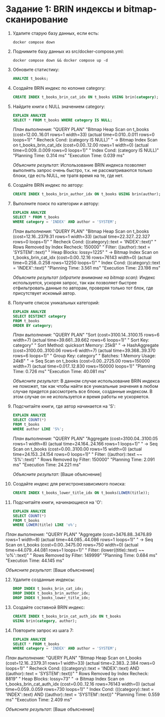 # Задание 1: BRIN индексы и bitmap-сканирование

1. Удалите старую базу данных, если есть:
   ```shell
   docker compose down
   ```

2. Поднимите базу данных из src/docker-compose.yml:
   ```shell
   docker compose down && docker compose up -d
   ```

3. Обновите статистику:
   ```sql
   ANALYZE t_books;
   ```

4. Создайте BRIN индекс по колонке category:
   ```sql
   CREATE INDEX t_books_brin_cat_idx ON t_books USING brin(category);
   ```

5. Найдите книги с NULL значением category:
   ```sql
   EXPLAIN ANALYZE
   SELECT * FROM t_books WHERE category IS NULL;
   ```
   
   *План выполнения:*
   "QUERY PLAN"
"Bitmap Heap Scan on t_books  (cost=12.00..16.01 rows=1 width=33) (actual time=0.010..0.011 rows=0 loops=1)"
"  Recheck Cond: (category IS NULL)"
"  ->  Bitmap Index Scan on t_books_brin_cat_idx  (cost=0.00..12.00 rows=1 width=0) (actual time=0.009..0.009 rows=0 loops=1)"
"        Index Cond: (category IS NULL)"
"Planning Time: 0.314 ms"
"Execution Time: 0.039 ms"
   
   *Объясните результат:*
   Использование BRIN индекса позволяет выполнять запрос очень быстро, т.к. не рассматриваются только блоки, где есть NULL, не тратя время на те, где нет.

6. Создайте BRIN индекс по автору:
   ```sql
   CREATE INDEX t_books_brin_author_idx ON t_books USING brin(author);
   ```

7. Выполните поиск по категории и автору:
   ```sql
   EXPLAIN ANALYZE
   SELECT * FROM t_books 
   WHERE category = 'INDEX' AND author = 'SYSTEM';
   ```
   
   *План выполнения:*
   "QUERY PLAN"
"Bitmap Heap Scan on t_books  (cost=12.16..2379.31 rows=1 width=33) (actual time=22.327..22.327 rows=0 loops=1)"
"  Recheck Cond: ((category)::text = 'INDEX'::text)"
"  Rows Removed by Index Recheck: 150000"
"  Filter: ((author)::text = 'SYSTEM'::text)"
"  Heap Blocks: lossy=1225"
"  ->  Bitmap Index Scan on t_books_brin_cat_idx  (cost=0.00..12.16 rows=76143 width=0) (actual time=0.258..0.258 rows=12250 loops=1)"
"        Index Cond: ((category)::text = 'INDEX'::text)"
"Planning Time: 3.561 ms"
"Execution Time: 23.198 ms"
   
   *Объясните результат (обратите внимание на bitmap scan):*
   Индекс используется, ускоряя запрос, так как позволяет быстрее отфильтровать данные по авторам, проверяя только тот блок, где присутствует искомый автор.

8. Получите список уникальных категорий:
   ```sql
   EXPLAIN ANALYZE
   SELECT DISTINCT category 
   FROM t_books 
   ORDER BY category;
   ```
   
   *План выполнения:*
   "QUERY PLAN"
"Sort  (cost=3100.14..3100.15 rows=6 width=7) (actual time=39.661..39.662 rows=6 loops=1)"
"  Sort Key: category"
"  Sort Method: quicksort  Memory: 25kB"
"  ->  HashAggregate  (cost=3100.00..3100.06 rows=6 width=7) (actual time=39.368..39.370 rows=6 loops=1)"
"        Group Key: category"
"        Batches: 1  Memory Usage: 24kB"
"        ->  Seq Scan on t_books  (cost=0.00..2725.00 rows=150000 width=7) (actual time=0.017..12.830 rows=150000 loops=1)"
"Planning Time: 0.726 ms"
"Execution Time: 40.081 ms"
   
   *Объясните результат:*
   В данном случае использование BRIN индекса не поможет, так как чтобы найти все уникальные значения в любом случае придется рассмотреть все блоки, созданные индексом. В этом случае он не используется и время работы не ускоряется.

9. Подсчитайте книги, где автор начинается на 'S':
   ```sql
   EXPLAIN ANALYZE
   SELECT COUNT(*) 
   FROM t_books 
   WHERE author LIKE 'S%';
   ```
   
   *План выполнения:*
   "QUERY PLAN"
"Aggregate  (cost=3100.04..3100.05 rows=1 width=8) (actual time=24.164..24.166 rows=1 loops=1)"
"  ->  Seq Scan on t_books  (cost=0.00..3100.00 rows=15 width=0) (actual time=24.153..24.154 rows=0 loops=1)"
"        Filter: ((author)::text ~~ 'S%'::text)"
"        Rows Removed by Filter: 150000"
"Planning Time: 2.091 ms"
"Execution Time: 24.221 ms"
   
   *Объясните результат:*
   [Ваше объяснение]

10. Создайте индекс для регистронезависимого поиска:
    ```sql
    CREATE INDEX t_books_lower_title_idx ON t_books(LOWER(title));
    ```

11. Подсчитайте книги, начинающиеся на 'O':
    ```sql
    EXPLAIN ANALYZE
    SELECT COUNT(*) 
    FROM t_books 
    WHERE LOWER(title) LIKE 'o%';
    ```
   
   *План выполнения:*
   "QUERY PLAN"
"Aggregate  (cost=3476.88..3476.89 rows=1 width=8) (actual time=44.085..44.086 rows=1 loops=1)"
"  ->  Seq Scan on t_books  (cost=0.00..3475.00 rows=750 width=0) (actual time=44.079..44.081 rows=1 loops=1)"
"        Filter: (lower((title)::text) ~~ 'o%'::text)"
"        Rows Removed by Filter: 149999"
"Planning Time: 0.684 ms"
"Execution Time: 44.145 ms"
   
   *Объясните результат:*
   [Ваше объяснение]

12. Удалите созданные индексы:
    ```sql
    DROP INDEX t_books_brin_cat_idx;
    DROP INDEX t_books_brin_author_idx;
    DROP INDEX t_books_lower_title_idx;
    ```

13. Создайте составной BRIN индекс:
    ```sql
    CREATE INDEX t_books_brin_cat_auth_idx ON t_books 
    USING brin(category, author);
    ```

14. Повторите запрос из шага 7:
    ```sql
    EXPLAIN ANALYZE
    SELECT * FROM t_books 
    WHERE category = 'INDEX' AND author = 'SYSTEM';
    ```
   
   *План выполнения:*
   "QUERY PLAN"
"Bitmap Heap Scan on t_books  (cost=12.16..2379.31 rows=1 width=33) (actual time=2.383..2.384 rows=0 loops=1)"
"  Recheck Cond: (((category)::text = 'INDEX'::text) AND ((author)::text = 'SYSTEM'::text))"
"  Rows Removed by Index Recheck: 8819"
"  Heap Blocks: lossy=73"
"  ->  Bitmap Index Scan on t_books_brin_cat_auth_idx  (cost=0.00..12.16 rows=76143 width=0) (actual time=0.059..0.059 rows=730 loops=1)"
"        Index Cond: (((category)::text = 'INDEX'::text) AND ((author)::text = 'SYSTEM'::text))"
"Planning Time: 0.559 ms"
"Execution Time: 2.409 ms"
   
   *Объясните результат:*
   [Ваше объяснение]
